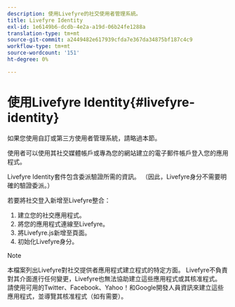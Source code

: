 ```yaml
---
description: 使用Livefyre的社交使用者管理系統。
title: Livefyre Identity
exl-id: 1e6149b6-dcdb-4e2a-a19d-06b24fe1288a
translation-type: tm+mt
source-git-commit: a2449482e617939cfda7e367da34875bf187c4c9
workflow-type: tm+mt
source-wordcount: '151'
ht-degree: 0%

---
```


# 使用Livefyre Identity{#livefyre-identity}

如果您使用自訂或第三方使用者管理系統，請略過本節。

使用者可以使用其社交媒體帳戶或專為您的網站建立的電子郵件帳戶登入您的應用程式。

Livefyre Identity套件包含委派驗證所需的資訊。 （因此，Livefyre身分不需要明確的驗證委派。）

若要將社交登入新增至Livefyre整合：

1. 建立您的社交應用程式。
1. 將您的應用程式連線至Livefyre。
1. 將Livefyre.js新增至頁面。
1. 初始化Livefyre身分。

>[!NOTE]
>
>本檔案列出Livefyre對社交提供者應用程式建立程式的特定方面。 Livefyre不負責對其介面進行任何變更，Livefyre也無法協助建立這些應用程式或其核准程式。 請使用可用的Twitter、Facebook、Yahoo！和Google開發人員資訊來建立這些應用程式，並導覽其核准程式（如有需要）。
